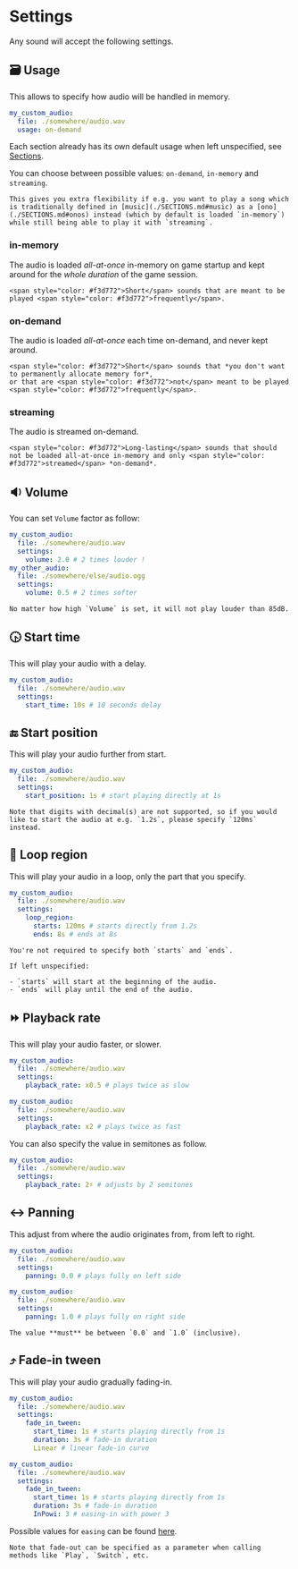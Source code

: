 # Settings

Any sound will accept the following settings.

## 🗃️ Usage

This allows to specify how audio will be handled in memory.

```yml
my_custom_audio:
  file: ./somewhere/audio.wav
  usage: on-demand
```

Each section already has its own default usage when left unspecified, see [Sections](./SECTIONS.md).

You can choose between possible values: `on-demand`, `in-memory` and `streaming`.

```admonish bulb title="Extra flexibility"
This gives you extra flexibility if e.g. you want to play a song which is traditionally defined in [music](./SECTIONS.md#music) as a [ono](./SECTIONS.md#onos) instead (which by default is loaded `in-memory`) while still being able to play it with `streaming`.
```

### in-memory

The audio is loaded *all-at-once* in-memory on game startup and kept around for the *whole duration* of the game session.

```admonish info title="Best used for"
<span style="color: #f3d772">Short</span> sounds that are meant to be played <span style="color: #f3d772">frequently</span>.
```

### on-demand

The audio is loaded *all-at-once* each time on-demand, and never kept around.
  
```admonish info title="Best used for"
<span style="color: #f3d772">Short</span> sounds that *you don't want to permanently allocate memory for*,  
or that are <span style="color: #f3d772">not</span> meant to be played <span style="color: #f3d772">frequently</span>.
```

### streaming

The audio is streamed on-demand.
  
```admonish info title="Best used for"
<span style="color: #f3d772">Long-lasting</span> sounds that should not be loaded all-at-once in-memory and only <span style="color: #f3d772">streamed</span> *on-demand*.
```

## 🔉 Volume

You can set `Volume` factor as follow:

```yml
my_custom_audio:
  file: ./somewhere/audio.wav
  settings:
    volume: 2.0 # 2 times louder !
my_other_audio:
  file: ./somewhere/else/audio.ogg
  settings:
    volume: 0.5 # 2 times softer
```

```admonish info
No matter how high `Volume` is set, it will not play louder than 85dB.
```

## 🕟 Start time

This will play your audio with a delay.

```yml
my_custom_audio:
  file: ./somewhere/audio.wav
  settings:
    start_time: 10s # 10 seconds delay
```

## 🔚 Start position

This will play your audio further from start.

```yml
my_custom_audio:
  file: ./somewhere/audio.wav
  settings:
    start_position: 1s # start playing directly at 1s
```

```admonish warning
Note that digits with decimal(s) are not supported, so if you would like to start the audio at e.g. `1.2s`, please specify `120ms` instead.
```

## 🔁 Loop region

This will play your audio in a loop, only the part that you specify.

```yml
my_custom_audio:
  file: ./somewhere/audio.wav
  settings:
    loop_region:
      starts: 120ms # starts directly from 1.2s
      ends: 8s # ends at 8s
```

```admonish hint
You're not required to specify both `starts` and `ends`.

If left unspecified:

- `starts` will start at the beginning of the audio.
- `ends` will play until the end of the audio.
```

## ⏩ Playback rate

This will play your audio faster, or slower.

```yml
my_custom_audio:
  file: ./somewhere/audio.wav
  settings:
    playback_rate: x0.5 # plays twice as slow
```

```yml
my_custom_audio:
  file: ./somewhere/audio.wav
  settings:
    playback_rate: x2 # plays twice as fast
```

You can also specify the value in semitones as follow.

```yml
my_custom_audio:
  file: ./somewhere/audio.wav
  settings:
    playback_rate: 2♯ # adjusts by 2 semitones
```

## ↔️ Panning

This adjust from where the audio originates from, from left to right.

```yml
my_custom_audio:
  file: ./somewhere/audio.wav
  settings:
    panning: 0.0 # plays fully on left side
```

```yml
my_custom_audio:
  file: ./somewhere/audio.wav
  settings:
    panning: 1.0 # plays fully on right side
```

```admonish warning
The value **must** be between `0.0` and `1.0` (inclusive).
```

## ⤴️ Fade-in tween

This will play your audio gradually fading-in.

```yml
my_custom_audio:
  file: ./somewhere/audio.wav
  settings:
    fade_in_tween:
      start_time: 1s # starts playing directly from 1s
      duration: 3s # fade-in duration
      Linear # linear fade-in curve
```

```yml
my_custom_audio:
  file: ./somewhere/audio.wav
  settings:
    fade_in_tween:
      start_time: 1s # starts playing directly from 1s
      duration: 3s # fade-in duration
      InPowi: 3 # easing-in with power 3
```

Possible values for `easing` can be found [here](https://docs.rs/kira/latest/kira/tween/enum.Easing.html).

```admonish hint
Note that fade-out can be specified as a parameter when calling methods like `Play`, `Switch`, etc.
```
